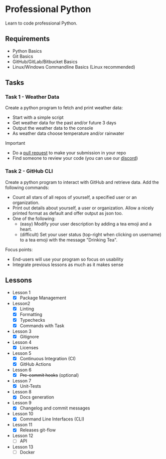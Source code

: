 
# Professional Python

Learn to code professional Python.

## Requirements

- Python Basics
- Git Basics
- GitHub/GitLab/Bitbucket Basics
- Linux/Windows Commandline Basics (Linux recommended)

## Tasks

### Task 1 - Weather Data

Create a python program to fetch and print weather data:

- Start with a simple script
- Get weather data for the past and/or future 3 days
- Output the weather data to the console
- As weather data choose temperature and/or rainwater

Important

- Do a [pull request][github-pr] to make your submission in your repo
- Find someone to review your code (you can use our [discord])

[github-pr]: https://docs.github.com/en/pull-requests/collaborating-with-pull-requests/proposing-changes-to-your-work-with-pull-requests/about-pull-requests
[discord]: https://discord.gg/wEUHwtr8Pn

### Task 2 - GitHub CLI

Create a python program to interact with GitHub and retrieve data.
Add the following commands:

- Count all stars of all repos of yourself, a specified user or an organization.
- Print out details about yourself, a user or organization.
  Allow a nicely printed format as default and offer output as json too.
- One of the following:
  - (easy) Modify your user description by adding a tea emoji and a heart.
  - (difficult) Set your user status (top-right when clicking on username)
    to a tea emoji with the message "Drinking Tea".

Focus points:

- End-users will use your program so focus on usability
- Integrate previous lessons as much as it makes sense

## Lessons

- Lesson 1
  - [x] Package Management
- Lesson2
  - [x] Linting
  - [x] Formatting
  - [x] Typechecks
  - [x] Commands with Task
- Lesson 3
  - [x] Gitignore
- Lesson 4
  - [x] Licenses
- Lesson 5
  - [x] Continuous Integration (CI)
  - [x] GitHub Actions
- Lesson 6
  - [x] ~~Pre-commit hooks~~ (optional)
- Lesson 7
  - [x] Unit-Tests
- Lesson 8
  - [x] Docs generation
- Lesson 9
  - [x] Changelog and commit messages
- Lesson 10
  - [x] Command Line Interfaces (CLI)
- Lesson 11
  - [x] Releases git-flow
- Lesson 12
  - [ ] API
- Lesson 13
  - [ ] Docker
